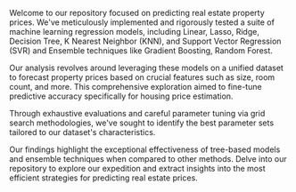 
Welcome to our repository focused on predicting real estate property prices. We've meticulously implemented and rigorously tested a suite of machine learning regression models, including Linear, Lasso, Ridge, Decision Tree, K Nearest Neighbor (KNN), and Support Vector Regression (SVR) and Ensemble techniques like Gradient Boosting, Random Forest.

Our analysis revolves around leveraging these models on a unified dataset to forecast property prices based on crucial features such as size, room count, and more. This comprehensive exploration aimed to fine-tune predictive accuracy specifically for housing price estimation.

Through exhaustive evaluations and careful parameter tuning via grid search methodologies, we've sought to identify the best parameter sets tailored to our dataset's characteristics.

Our findings highlight the exceptional effectiveness of tree-based models and ensemble techniques when compared to other methods. Delve into our repository to explore our expedition and extract insights into the most efficient strategies for predicting real estate prices.
